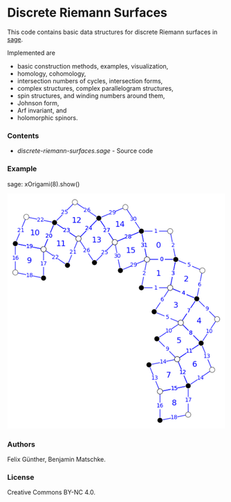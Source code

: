 # Discrete Riemann Surfaces

This code contains basic data structures for discrete Riemann surfaces in [sage](https://www.sagemath.org/).

Implemented are

 - basic construction methods, examples, visualization,
 - homology, cohomology,
 - intersection numbers of cycles, intersection forms,
 - complex structures, complex parallelogram structures,
 - spin structures, and winding numbers around them,
 - Johnson form,
 - Arf invariant, and
 - holomorphic spinors.

### Contents

 - *discrete-riemann-surfaces.sage* - Source code

### Example

sage: xOrigami(8).show()

![Image of the surface](xOrigami8.png)
 
### Authors

Felix Günther, Benjamin Matschke.

### License

Creative Commons BY-NC 4.0.
